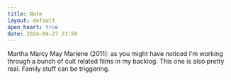 ```yaml
---
title: Note
layout: default
open_heart: true
date: 2024-04-27 23:59
---
```


Martha Marcy May Marlene (2011): as you might have noticed I‘m working through a bunch of cult related films in my backlog. This one is also pretty real. Family stuff can be triggering.
